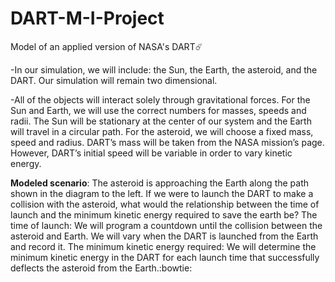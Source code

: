 # DART-M-I-Project
Model of an applied version of NASA's DART:comet:

-In our simulation, we will include: the Sun, the Earth, the asteroid, and the DART. Our simulation will remain two dimensional. 

-All of the objects will interact solely through gravitational forces. For the Sun and Earth, we will use the correct numbers for masses, speeds and radii. The Sun will be stationary at the center of our system and the Earth will travel in a circular path. For the asteroid, we will choose a fixed mass, speed and radius. DART’s mass will be taken from the NASA mission’s page. However, DART’s initial speed will be variable in order to vary kinetic energy.
	
**Modeled scenario**: The asteroid is approaching the Earth along the path shown in the diagram to the left. If we were to launch the DART to make a collision with the asteroid, what would the relationship between the time of launch and the minimum kinetic energy required to save the earth be?
The time of launch: We will program a countdown until the collision between the asteroid and Earth. We will vary when the DART is launched from the Earth and record it.
The minimum kinetic energy required: We will determine the minimum kinetic energy in the DART for each launch time that successfully deflects the asteroid from the Earth.:bowtie: 


